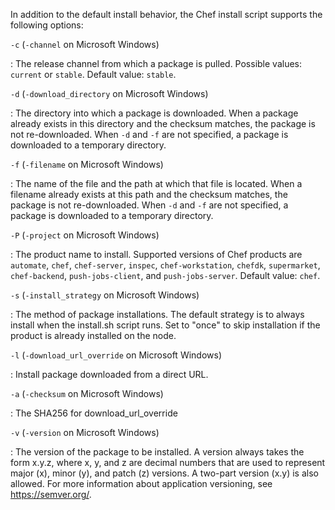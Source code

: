 In addition to the default install behavior, the Chef install script
supports the following options:

`-c` (`-channel` on Microsoft Windows)

:   The release channel from which a package is pulled. Possible values:
    `current` or `stable`. Default value: `stable`.

`-d` (`-download_directory` on Microsoft Windows)

:   The directory into which a package is downloaded. When a package
    already exists in this directory and the checksum matches, the
    package is not re-downloaded. When `-d` and `-f` are not specified,
    a package is downloaded to a temporary directory.

`-f` (`-filename` on Microsoft Windows)

:   The name of the file and the path at which that file is located.
    When a filename already exists at this path and the checksum
    matches, the package is not re-downloaded. When `-d` and `-f` are
    not specified, a package is downloaded to a temporary directory.

`-P` (`-project` on Microsoft Windows)

:   The product name to install. Supported versions of Chef products are
    `automate`, `chef`, `chef-server`, `inspec`, `chef-workstation`,
    `chefdk`, `supermarket`, `chef-backend`, `push-jobs-client`, and
    `push-jobs-server`. Default value: `chef`.

`-s` (`-install_strategy` on Microsoft Windows)

:   The method of package installations. The default strategy is to
    always install when the install.sh script runs. Set to "once" to
    skip installation if the product is already installed on the node.

`-l` (`-download_url_override` on Microsoft Windows)

:   Install package downloaded from a direct URL.

`-a` (`-checksum` on Microsoft Windows)

:   The SHA256 for download_url_override

`-v` (`-version` on Microsoft Windows)

:   The version of the package to be installed. A version always takes
    the form x.y.z, where x, y, and z are decimal numbers that are used
    to represent major (x), minor (y), and patch (z) versions. A
    two-part version (x.y) is also allowed. For more information about
    application versioning, see <https://semver.org/>.